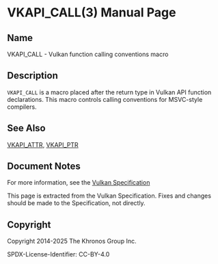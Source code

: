 # VKAPI\_CALL(3) Manual Page

## Name

VKAPI\_CALL - Vulkan function calling conventions macro



## [](#_description)Description

`VKAPI_CALL` is a macro placed after the return type in Vulkan API function declarations. This macro controls calling conventions for MSVC-style compilers.

## [](#_see_also)See Also

[VKAPI\_ATTR](https://registry.khronos.org/vulkan/specs/latest/man/html/VKAPI_ATTR.html), [VKAPI\_PTR](https://registry.khronos.org/vulkan/specs/latest/man/html/VKAPI_PTR.html)

## [](#_document_notes)Document Notes

For more information, see the [Vulkan Specification](https://registry.khronos.org/vulkan/specs/latest/html/vkspec.html#boilerplate-platform-specific-calling-conventions)

This page is extracted from the Vulkan Specification. Fixes and changes should be made to the Specification, not directly.

## [](#_copyright)Copyright

Copyright 2014-2025 The Khronos Group Inc.

SPDX-License-Identifier: CC-BY-4.0